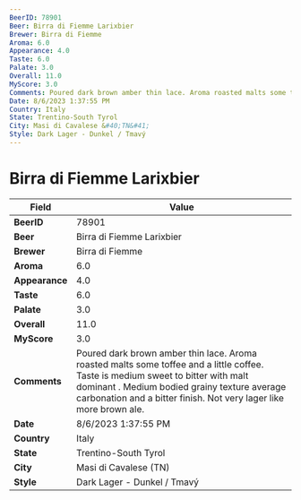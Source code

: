 ```yaml
---
BeerID: 78901
Beer: Birra di Fiemme Larixbier
Brewer: Birra di Fiemme
Aroma: 6.0
Appearance: 4.0
Taste: 6.0
Palate: 3.0
Overall: 11.0
MyScore: 3.0
Comments: Poured dark brown amber thin lace. Aroma roasted malts some toffee and a little coffee. Taste is medium sweet to bitter with malt dominant . Medium bodied grainy texture average carbonation and a bitter finish. Not very lager like more brown ale.
Date: 8/6/2023 1:37:55 PM
Country: Italy
State: Trentino-South Tyrol
City: Masi di Cavalese &#40;TN&#41;
Style: Dark Lager - Dunkel / Tmavý
---
```


# Birra di Fiemme Larixbier

| Field         | Value |
|---------------|-------|
| **BeerID** | 78901 |
| **Beer** | Birra di Fiemme Larixbier |
| **Brewer** | Birra di Fiemme |
| **Aroma** | 6.0 |
| **Appearance** | 4.0 |
| **Taste** | 6.0 |
| **Palate** | 3.0 |
| **Overall** | 11.0 |
| **MyScore** | 3.0 |
| **Comments** | Poured dark brown amber thin lace. Aroma roasted malts some toffee and a little coffee. Taste is medium sweet to bitter with malt dominant . Medium bodied grainy texture average carbonation and a bitter finish. Not very lager like more brown ale. |
| **Date** | 8/6/2023 1:37:55 PM |
| **Country** | Italy |
| **State** | Trentino-South Tyrol |
| **City** | Masi di Cavalese &#40;TN&#41; |
| **Style** | Dark Lager - Dunkel / Tmavý |
